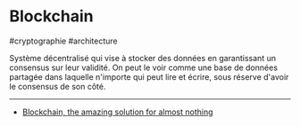 # Blockchain

#cryptographie #architecture

Système décentralisé qui vise à stocker des données en garantissant un consensus sur leur validité. On peut le voir comme une base de données partagée dans laquelle n'importe qui peut lire et écrire, sous réserve d'avoir le consensus de son côté.

---

- [Blockchain, the amazing solution for almost nothing](https://thecorrespondent.com/655/blockchain-the-amazing-solution-for-almost-nothing/86649455475-f933fe63)
